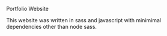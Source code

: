 Portfolio Website

This website was written in sass and javascript with minimimal dependencies other than node sass.
